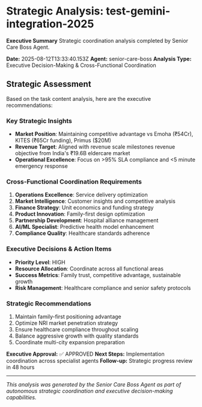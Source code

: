 # Strategic Analysis: test-gemini-integration-2025

**Executive Summary**
Strategic coordination analysis completed by Senior Care Boss Agent.

**Date:** 2025-08-12T13:33:40.153Z
**Agent:** senior-care-boss
**Analysis Type:** Executive Decision-Making & Cross-Functional Coordination

## Strategic Assessment

Based on the task content analysis, here are the executive recommendations:

### Key Strategic Insights
- **Market Position**: Maintaining competitive advantage vs Emoha (₹54Cr), KITES (₹65Cr funding), Primus ($20M)
- **Revenue Target**: Aligned with revenue scale milestones revenue objective from India's ₹19.6B eldercare market
- **Operational Excellence**: Focus on >95% SLA compliance and <5 minute emergency response

### Cross-Functional Coordination Requirements
1. **Operations Excellence**: Service delivery optimization
2. **Market Intelligence**: Customer insights and competitive analysis  
3. **Finance Strategy**: Unit economics and funding strategy
4. **Product Innovation**: Family-first design optimization
5. **Partnership Development**: Hospital alliance management
6. **AI/ML Specialist**: Predictive health model enhancement
7. **Compliance Quality**: Healthcare standards adherence

### Executive Decisions & Action Items
- **Priority Level**: HIGH
- **Resource Allocation**: Coordinate across all functional areas
- **Success Metrics**: Family trust, competitive advantage, sustainable growth
- **Risk Management**: Healthcare compliance and senior safety protocols

### Strategic Recommendations
1. Maintain family-first positioning advantage
2. Optimize NRI market penetration strategy  
3. Ensure healthcare compliance throughout scaling
4. Balance aggressive growth with quality standards
5. Coordinate multi-city expansion preparation

**Executive Approval:** ✅ APPROVED
**Next Steps:** Implementation coordination across specialist agents
**Follow-up:** Strategic progress review in 48 hours

---
*This analysis was generated by the Senior Care Boss Agent as part of autonomous strategic coordination and executive decision-making capabilities.*